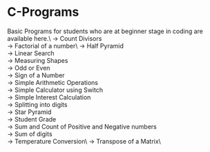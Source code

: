 # C-Programs

Basic Programs for students who are at beginner stage in coding are available here.\ 
-> Count Divisors\
-> Factorial of a number\ 
-> Half Pyramid \
-> Linear Search\
-> Measuring Shapes\
-> Odd or Even\
-> Sign of a Number\
-> Simple Arithmetic Operations\
-> Simple Calculator using Switch\
-> Simple Interest Calculation\
-> Splitting into digits\
-> Star Pyramid\
-> Student Grade\
-> Sum and Count of Positive and Negative numbers \
-> Sum of digits \
-> Temperature Conversion\ 
-> Transpose of a Matrix\
